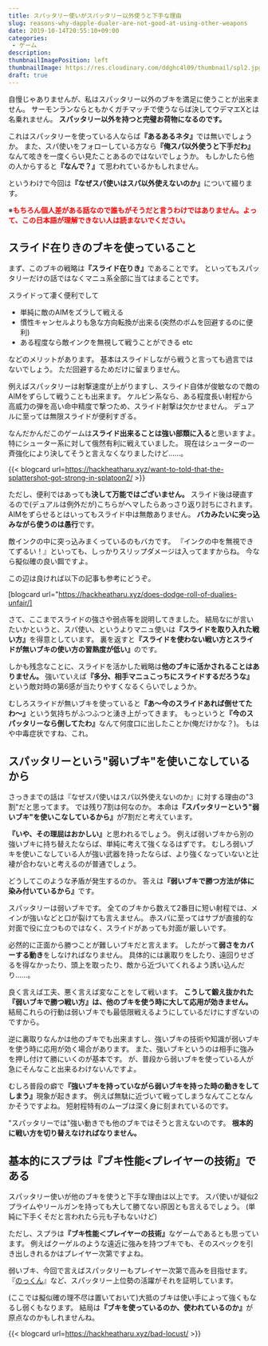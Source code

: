 ```yaml
---
title: スパッタリー使いがスパッタリー以外使うと下手な理由
slug: reasons-why-dapple-dualer-are-not-good-at-using-other-weapons
date: 2019-10-14T20:55:10+09:00
categories: 
 - ゲーム
description: 
thumbnailImagePosition: left
thumbnailImage: https://res.cloudinary.com/ddghc4l09/thumbnail/spl2.jpg
draft: true
---
```

<!--more-->

自慢じゃありませんが、私はスパッタリー以外のブキを満足に使うことが出来ません。
サーモンランならともかくガチマッチで使うならば決してウデマエXとは名乗れません。
<strong>スパッタリー以外を持つと完璧お荷物になるのです。</strong>
&nbsp;

これはスパッタリーを使っている人ならば<strong>『あるあるネタ』</strong>では無いでしょうか。
また、スパ使いをフォローしている方なら<strong>『俺スパ以外使うと下手だわ』</strong>なんて呟きを一度くらい見たことあるのではないでしょうか。
もしかしたら他の人からすると<strong>『なんで？』</strong>て思われているかもしれません。
&nbsp;

というわけで今回は<strong>『なぜスパ使いはスパ以外使えないのか』</strong>について綴ります。
&nbsp;

※<font color=red><strong>もちろん個人差がある話なので誰もがそうだと言うわけではありません。よって、この日本語が理解できない人は読まないでください。</strong></font>
&nbsp;
&nbsp;

<h2>スライド在りきのブキを使っていること</h2>

まず、このブキの戦略は<strong>『スライド在りき』</strong>であることです。
といってもスパッタリーだけの話ではなくマニュ系全部に当てはまることです。
&nbsp;

スライドって凄く便利でして

<ul>
<li>単純に敵のAIMをズラして戦える</li>
<li>慣性キャンセルよりも急な方向転換が出来る(突然のボムを回避するのに便利)</li>
<li>ある程度なら敵インクを無視して戦うことができる etc</li>
</ul>

などのメリットがあります。
基本はスライドしながら戦うと言っても過言ではないでしょう。
ただ回避するためだけに留まりません。
&nbsp;

例えばスパッタリーは射撃速度が上がりますし、スライド自体が俊敏なので敵のAIMをずらして戦うことも出来ます。
ケルビン系なら、ある程度長い射程から高威力の弾を高い命中精度で撃つため、スライド射撃は欠かせません。
デュアルに至っては無限スライドが便利すぎる。
&nbsp;

なんだかんだこのゲームは<strong>スライド出来ることは強い部類に入る</strong>と思いますよ。
特にシューター系に対して俄然有利に戦えていました。
現在はシューターの一斉強化により決してそうと言えなくなりましたけど……。
&nbsp;

{{< blogcard url=https://hackheatharu.xyz/want-to-told-that-the-splattershot-got-strong-in-splatoon2/ >}}&nbsp;

ただし、便利ではあっても<strong>決して万能ではございません。</strong>
スライド後は硬直するので(デュアルは例外だが)こちらがヘマしたらあっさり返り討ちにされます。
AIMをずらせるとはいってもスライド中は無敵ありません。
<strong>バカみたいに突っ込みながら使うのは愚行</strong>です。
&nbsp;

敵インクの中に突っ込みまくっているのもバカです。
『インクの中を無視できてずるい！』といっても、しっかりスリップダメージは入ってますからね。
今なら擬似確の良い餌ですよ。
&nbsp;

この辺は良ければ以下の記事も参考にどうぞ。
&nbsp;

[blogcard url="https://hackheatharu.xyz/does-dodge-roll-of-dualies-unfair/]
&nbsp;

さて、ここまでスライドの強さや弱点等を説明してきました。
結局なにが言いたいかというと、スパ使い、というよりマニュ使いは<strong>『スライドを取り入れた戦い方』</strong>を得意としています。
裏を返すと<strong>『スライドを使わない戦い方とスライドが無いブキの使い方の習熟度が低い』</strong>のです。
&nbsp;

しかも残念なことに、スライドを活かした戦略は<strong>他のブキに活かされることはありません。</strong>
強いていえば<strong>『多分、相手マニュこっちにスライドするだろうな』</strong>という敵対時の第6感が当たりやすくなるくらいでしょうか。
&nbsp;

むしろスライドが無いブキを使っていると<strong>『あ〜今のスライドあれば倒せてたわ〜』</strong>という気持ちがふつふつと湧き上がってきます。
もっというと<strong>『今のスパッタリーなら倒してたわ』</strong>なんて何度口に出したことか(俺だけかな？)。
もはや中毒症状ですね、これ。
&nbsp;
&nbsp;

<h2>スパッタリーという"弱いブキ"を使いこなしているから</h2>

さっきまでの話は『なぜスパ使いはスパ以外使えないのか』に対する理由の"3割"だと思ってます。
では残り7割は何なのか。
本命は<strong>『スパッタリーという"弱いブキ"を使いこなしているから』</strong>が7割だと考えています。
&nbsp;

<strong>『いや、その理屈はおかしい』</strong>と思われるでしょう。
例えば弱いブキから別の強いブキに持ち替えたならば、単純に考えて強くなるはずです。
むしろ弱いブキを使いこなしている人が強い武器を持ったならば、より強くなっていないと辻褄が合わないと考えるのが普通でしょう。
&nbsp;

どうしてこのような矛盾が発生するのか。
答えは<strong>『弱いブキで勝つ方法が体に染み付いているから』</strong>です。
&nbsp;

スパッタリーは弱いブキです。
全てのブキから数えて2番目に短い射程では、メインが強いなどと口が裂けても言えません。
赤スパに至ってはサブが直接的な対面で役に立つものではなく、スライドがあっても対面が厳しいです。
&nbsp;

必然的に正面から勝つことが難しいブキだと言えます。
したがって<strong>弱さをカバーする動き</strong>をしなければなりません。
具体的には裏取りをしたり、遠回りせざるを得なかったり、頭上を取ったり、敵から近づいてくれるよう誘い込んだり……。
&nbsp;

良く言えば工夫、悪く言えば変なことをして戦います。
<strong>こうして鍛え抜かれた『弱いブキで勝つ戦い方』は、他のブキを使う時に大して応用が効きません。</strong>
結局これらの行動は弱いブキでも最低限戦えるようにしているだけにすぎないのですから。
&nbsp;

逆に裏取りなんかは他のブキでも出来ますし、強いブキの技術や知識が弱いブキを使う時に応用が効く場合があります。
また、強いブキというのは相手に強みを押し付けて勝にいくのが基本です。
が、普段から弱いブキを使っている人が急にそんなこと出来るわけないんですよ。
&nbsp;

むしろ普段の癖で<strong>『強いブキを持っていながら弱いブキを持った時の動きをしてしまう』</strong>現象が起きます。
例えば無駄に近づいて戦ってしまうなんてことなんかそうですよね。
短射程特有のムーブは深く身に刻まれているのです。
&nbsp;

"スパッタリーでは"強い動きでも他のブキではそうと言えないのです。
<strong>根本的に戦い方を切り替えなければなりません。</strong>
&nbsp;
&nbsp;

<h2>基本的にスプラは『ブキ性能&lt;プレイヤーの技術』である</h2>

スパッタリー使いが他のブキを使うと下手な理由は以上です。
スパ使いが疑似2プライムやリールガンを持っても大して勝てない原因とも言えるでしょう。
(単純に下手くそだと言われたら元も子もないけど)

ただし、スプラは<strong>『ブキ性能＜プレイヤーの技術』</strong>なゲームであるとも思っています。
例えばクーゲルのような遠近に強みを持つブキでも、そのスペックを引き出しきれるかはプレイヤー次第ですよね。

弱いブキ、今回で言えばスパッタリーもプレイヤー次第で高みを目指せます。
『<a href="https://twitter.com/nokkunn_spl">のっくん</a>』など、スパッタリー上位勢の活躍がそれを証明しています。

(ここでは擬似確の理不尽は置いておいて)大抵のブキは使い手によって強くもなるし弱くもなります。
結局は<strong>『ブキを使っているのか、使われているのか』</strong>が原点なのかもしれませんね。

{{< blogcard url=https://hackheatharu.xyz/bad-locust/ >}}